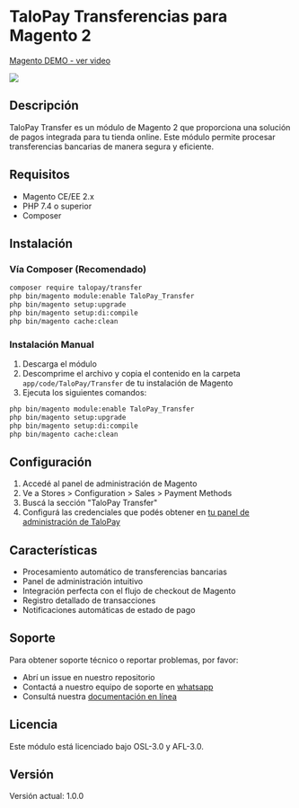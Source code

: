 # TaloPay Transferencias para Magento 2

<div>
    <a href="https://www.loom.com/share/e430904662b440c48c5804761d1c8a75">
      <p>Magento DEMO - ver video</p>
    </a>
    <a href="https://www.loom.com/share/e430904662b440c48c5804761d1c8a75">
      <img style="max-width:600px;" src="https://cdn.loom.com/sessions/thumbnails/e430904662b440c48c5804761d1c8a75-debf02ffdf2dac47-full-play.gif">
    </a>
  </div>

## Descripción

TaloPay Transfer es un módulo de Magento 2 que proporciona una solución de pagos integrada para tu tienda online. Este módulo permite procesar transferencias bancarias de manera segura y eficiente.

## Requisitos

-   Magento CE/EE 2.x
-   PHP 7.4 o superior
-   Composer

## Instalación

### Vía Composer (Recomendado)

```bash
composer require talopay/transfer
php bin/magento module:enable TaloPay_Transfer
php bin/magento setup:upgrade
php bin/magento setup:di:compile
php bin/magento cache:clean
```

### Instalación Manual

1. Descarga el módulo
2. Descomprime el archivo y copia el contenido en la carpeta `app/code/TaloPay/Transfer` de tu instalación de Magento
3. Ejecuta los siguientes comandos:

```bash
php bin/magento module:enable TaloPay_Transfer
php bin/magento setup:upgrade
php bin/magento setup:di:compile
php bin/magento cache:clean
```

## Configuración

1. Accedé al panel de administración de Magento
2. Ve a Stores > Configuration > Sales > Payment Methods
3. Buscá la sección "TaloPay Transfer"
4. Configurá las credenciales que podés obtener en [tu panel de administración de TaloPay](https://app.talo.com.ar/payment-methods/transfer/plugins/magento)

## Características

-   Procesamiento automático de transferencias bancarias
-   Panel de administración intuitivo
-   Integración perfecta con el flujo de checkout de Magento
-   Registro detallado de transacciones
-   Notificaciones automáticas de estado de pago

## Soporte

Para obtener soporte técnico o reportar problemas, por favor:

-   Abrí un issue en nuestro repositorio
-   Contactá a nuestro equipo de soporte en [whatsapp](https://wa.me/5491133711752)
-   Consultá nuestra [documentación en línea](https://docs.talo.com.ar/)

## Licencia

Este módulo está licenciado bajo OSL-3.0 y AFL-3.0.

## Versión

Versión actual: 1.0.0
